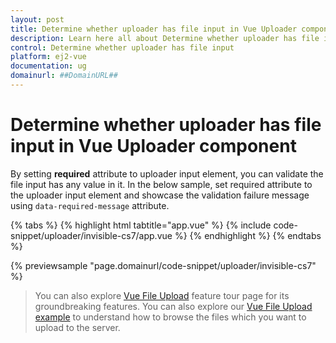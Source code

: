 ```yaml
---
layout: post
title: Determine whether uploader has file input in Vue Uploader component | Syncfusion
description: Learn here all about Determine whether uploader has file input in Syncfusion Vue Uploader component of Syncfusion Essential JS 2 and more.
control: Determine whether uploader has file input 
platform: ej2-vue
documentation: ug
domainurl: ##DomainURL##
---
```


# Determine whether uploader has file input in Vue Uploader component

By setting **required** attribute to uploader input element, you can validate the file input has any value in it. In the below sample, set required attribute to the uploader input element and showcase the validation failure message using `data-required-message` attribute.

{% tabs %}
{% highlight html tabtitle="app.vue" %}
{% include code-snippet/uploader/invisible-cs7/app.vue %}
{% endhighlight %}
{% endtabs %}
        
{% previewsample "page.domainurl/code-snippet/uploader/invisible-cs7" %}

>You can also explore [Vue File Upload](https://www.syncfusion.com/vue-ui-components/vue-file-upload) feature tour page for its groundbreaking features. You can also explore our [Vue File Upload example](https://ej2.syncfusion.com/vue/demos/#/material/uploader/default.html) to understand how to browse the files which you want to upload to the server.
